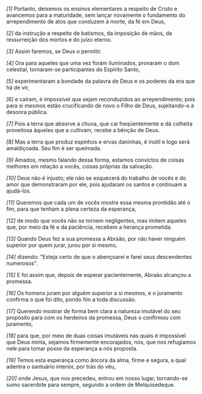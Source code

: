 *[1]* Portanto, deixemos os ensinos elementares a respeito de Cristo e avancemos para a maturidade, sem lançar novamente o fundamento do arrependimento de atos que conduzem à morte, da fé em Deus,

*[2]* da instrução a respeito de batismos, da imposição de mãos, da ressurreição dos mortos e do juízo eterno.

*[3]* Assim faremos, se Deus o permitir.

*[4]* Ora para aqueles que uma vez foram iluminados, provaram o dom celestial, tornaram-se participantes do Espírito Santo,

*[5]* experimentaram a bondade da palavra de Deus e os poderes da era que há de vir,

*[6]* e caíram, é impossível que sejam reconduzidos ao arrependimento; pois para si mesmos estão crucificando de novo o Filho de Deus, sujeitando-o à desonra pública.

*[7]* Pois a terra que absorve a chuva, que cai freqüentemente e dá colheita proveitosa àqueles que a cultivam, recebe a bênção de Deus.

*[8]* Mas a terra que produz espinhos e ervas daninhas, é inútil e logo será amaldiçoada. Seu fim é ser queimada.

*[9]* Amados, mesmo falando dessa forma, estamos convictos de coisas melhores em relação a vocês, coisas próprias da salvação.

*[10]* Deus não é injusto; ele não se esquecerá do trabalho de vocês e do amor que demonstraram por ele, pois ajudaram os santos e continuam a ajudá-los.

*[11]* Queremos que cada um de vocês mostre essa mesma prontidão até o fim, para que tenham a plena certeza da esperança,

*[12]* de modo que vocês não se tornem negligentes, mas imitem aqueles que, por meio da fé e da paciência, recebem a herança prometida.

*[13]* Quando Deus fez a sua promessa a Abraão, por não haver ninguém superior por quem jurar, jurou por si mesmo,

*[14]* dizendo: "Esteja certo de que o abençoarei e farei seus descendentes numerosos".

*[15]* E foi assim que, depois de esperar pacientemente, Abraão alcançou a promessa.

*[16]* Os homens juram por alguém superior a si mesmos, e o juramento confirma o que foi dito, pondo fim a toda discussão.

*[17]* Querendo mostrar de forma bem clara a natureza imutável do seu propósito para com os herdeiros da promessa, Deus o confirmou com juramento,

*[18]* para que, por meio de duas coisas imutáveis nas quais é impossível que Deus minta, sejamos firmemente encorajados, nós, que nos refugiamos nele para tomar posse da esperança a nós proposta.

*[19]* Temos esta esperança como âncora da alma, firme e segura, a qual adentra o santuário interior, por trás do véu,

*[20]* onde Jesus, que nos precedeu, entrou em nosso lugar, tornando-se sumo sacerdote para sempre, segundo a ordem de Melquisedeque.

